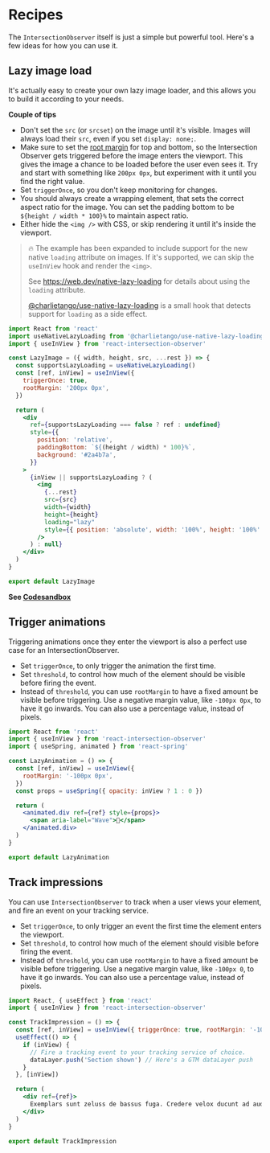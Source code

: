 # Recipes

The `IntersectionObserver` itself is just a simple but powerful tool. Here's a
few ideas for how you can use it.

## Lazy image load

It's actually easy to create your own lazy image loader, and this allows you to
build it according to your needs.

**Couple of tips**

- Don't set the `src` (or `srcset`) on the image until it's visible. Images will
  always load their `src`, even if you set `display: none;`.
- Make sure to set the
  [root margin](https://developer.mozilla.org/en-US/docs/Web/API/IntersectionObserver/rootMargin)
  for top and bottom, so the Intersection Observer gets triggered before the
  image enters the viewport. This gives the image a chance to be loaded before
  the user even sees it. Try and start with something like `200px 0px`, but
  experiment with it until you find the right value.
- Set `triggerOnce`, so you don't keep monitoring for changes.
- You should always create a wrapping element, that sets the correct aspect
  ratio for the image. You can set the padding bottom to be
  `${height / width * 100}%` to maintain aspect ratio.
- Either hide the `<img />` with CSS, or skip rendering it until it's inside the
  viewport.

> 🔥 The example has been expanded to include support for the new native
> `loading` attribute on images. If it's supported, we can skip the `useInView`
> hook and render the `<img>`.
>
> See https://web.dev/native-lazy-loading for details about using the `loading`
> attribute.
>
> [@charlietango/use-native-lazy-loading](https://www.npmjs.com/package/@charlietango/use-native-lazy-loading)
> is a small hook that detects support for `loading` as a side effect.

```jsx
import React from 'react'
import useNativeLazyLoading from '@charlietango/use-native-lazy-loading'
import { useInView } from 'react-intersection-observer'

const LazyImage = ({ width, height, src, ...rest }) => {
  const supportsLazyLoading = useNativeLazyLoading()
  const [ref, inView] = useInView({
    triggerOnce: true,
    rootMargin: '200px 0px',
  })

  return (
    <div
      ref={supportsLazyLoading === false ? ref : undefined}
      style={{
        position: 'relative',
        paddingBottom: `${(height / width) * 100}%`,
        background: '#2a4b7a',
      }}
    >
      {inView || supportsLazyLoading ? (
        <img
          {...rest}
          src={src}
          width={width}
          height={height}
          loading="lazy"
          style={{ position: 'absolute', width: '100%', height: '100%' }}
        />
      ) : null}
    </div>
  )
}

export default LazyImage
```

**See [Codesandbox](https://codesandbox.io/embed/lazy-image-load-mjsgc)**

## Trigger animations

Triggering animations once they enter the viewport is also a perfect use case
for an IntersectionObserver.

- Set `triggerOnce`, to only trigger the animation the first time.
- Set `threshold`, to control how much of the element should be visible before
  firing the event.
- Instead of `threshold`, you can use `rootMargin` to have a fixed amount be
  visible before triggering. Use a negative margin value, like `-100px 0px`, to
  have it go inwards. You can also use a percentage value, instead of pixels.

```jsx
import React from 'react'
import { useInView } from 'react-intersection-observer'
import { useSpring, animated } from 'react-spring'

const LazyAnimation = () => {
  const [ref, inView] = useInView({
    rootMargin: '-100px 0px',
  })
  const props = useSpring({ opacity: inView ? 1 : 0 })

  return (
    <animated.div ref={ref} style={props}>
      <span aria-label="Wave">👋</span>
    </animated.div>
  )
}

export default LazyAnimation
```

## Track impressions

You can use `IntersectionObserver` to track when a user views your element, and
fire an event on your tracking service.

- Set `triggerOnce`, to only trigger an event the first time the element enters
  the viewport.
- Set `threshold`, to control how much of the element should visible before
  firing the event.
- Instead of `threshold`, you can use `rootMargin` to have a fixed amount be
  visible before triggering. Use a negative margin value, like `-100px 0`, to
  have it go inwards. You can also use a percentage value, instead of pixels.

```jsx
import React, { useEffect } from 'react'
import { useInView } from 'react-intersection-observer'

const TrackImpression = () => {
  const [ref, inView] = useInView({ triggerOnce: true, rootMargin: '-100px 0' })
  useEffect(() => {
    if (inView) {
      // Fire a tracking event to your tracking service of choice.
      dataLayer.push('Section shown') // Here's a GTM dataLayer push
    }
  }, [inView])

  return (
    <div ref={ref}>
      Exemplars sunt zeluss de bassus fuga. Credere velox ducunt ad audax amor.
    </div>
  )
}

export default TrackImpression
```

